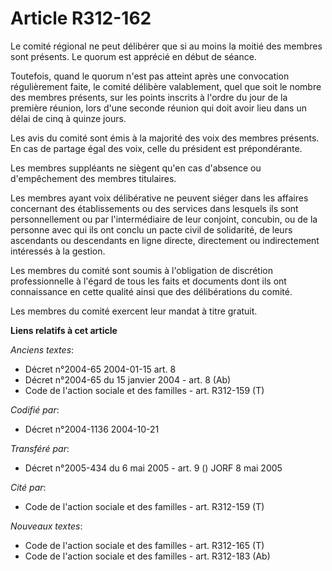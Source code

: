 # Article R312-162

Le comité régional ne peut délibérer que si au moins la moitié des membres sont présents. Le quorum est apprécié en début de
séance.

Toutefois, quand le quorum n'est pas atteint après une convocation régulièrement faite, le comité délibère valablement, quel
que soit le nombre des membres présents, sur les points inscrits à l'ordre du jour de la première réunion, lors d'une seconde
réunion qui doit avoir lieu dans un délai de cinq à quinze jours.

Les avis du comité sont émis à la majorité des voix des membres présents. En cas de partage égal des voix, celle du président
est prépondérante.

Les membres suppléants ne siègent qu'en cas d'absence ou d'empêchement des membres titulaires.

Les membres ayant voix délibérative ne peuvent siéger dans les affaires concernant des établissements ou des services dans
lesquels ils sont personnellement ou par l'intermédiaire de leur conjoint, concubin, ou de la personne avec qui ils ont
conclu un pacte civil de solidarité, de leurs ascendants ou descendants en ligne directe, directement ou indirectement
intéressés à la gestion.

Les membres du comité sont soumis à l'obligation de discrétion professionnelle à l'égard de tous les faits et documents dont
ils ont connaissance en cette qualité ainsi que des délibérations du comité.

Les membres du comité exercent leur mandat à titre gratuit.

**Liens relatifs à cet article**

_Anciens textes_:

  - Décret n°2004-65 2004-01-15 art. 8
  - Décret n°2004-65 du 15 janvier 2004 - art. 8 (Ab)
  - Code de l'action sociale et des familles - art. R312-159 (T)

_Codifié par_:

  - Décret n°2004-1136 2004-10-21

_Transféré par_:

  - Décret n°2005-434 du 6 mai 2005 - art. 9 () JORF 8 mai 2005

_Cité par_:

  - Code de l'action sociale et des familles - art. R312-159 (T)

_Nouveaux textes_:

  - Code de l'action sociale et des familles - art. R312-165 (T)
  - Code de l'action sociale et des familles - art. R312-183 (Ab)
